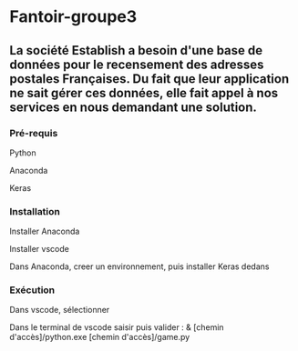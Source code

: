 # Fantoir-groupe3



## La société Establish a besoin d'une base de données pour le recensement des adresses postales Françaises. Du fait que leur application ne sait gérer ces données, elle fait appel à nos services en nous demandant une solution.


### Pré-requis

Python

Anaconda

Keras


### Installation

Installer Anaconda

Installer vscode

Dans Anaconda, creer un environnement, puis installer Keras dedans


### Exécution

Dans vscode, sélectionner

Dans le terminal de vscode saisir puis valider : & [chemin d'accès]/python.exe [chemin d'accès]/game.py

